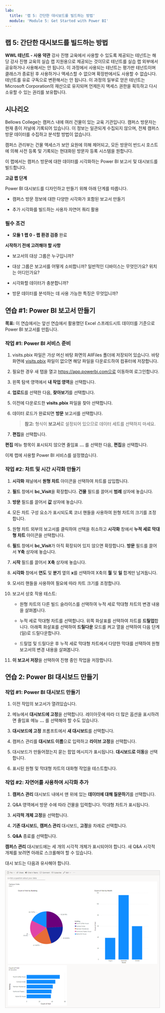 ```yaml
---
lab:
  title: '랩 5: 간단한 대시보드를 빌드하는 방법'
  module: 'Module 5: Get Started with Power BI'
---
```


## 랩 5: 간단한 대시보드를 빌드하는 방법

**WWL 테넌트 - 사용 약관** 강사 진행 교육에서 사용할 수 있도록 제공되는 테넌트는 해당 강사 진행 교육의 실습 랩 지원용으로 제공되는 것이므로 테넌트를 실습 랩 외부에서 공유하거나 사용해서는 안 됩니다. 이 과정에서 사용되는 테넌트는 평가판 테넌트이며 클래스가 종료된 후 사용하거나 액세스할 수 없으며 확장판에서도 사용할 수 없습니다. 테넌트를 유료 구독으로 변환해서는 안 됩니다. 이 과정의 일부로 얻은 테넌트는 Microsoft Corporation의 재산으로 유지되며 언제든지 액세스 권한을 획득하고 다시 소유할 수 있는 권리를 보유합니다. 

## 시나리오

Bellows College는 캠퍼스 내에 여러 건물이 있는 교육 기관입니다. 캠퍼스 방문자는 현재 종이 저널에 기록되어 있습니다. 이 정보는 일관되게 수집되지 않으며, 전체 캠퍼스 방문 데이터를 수집하고 분석할 방법이 없습니다.

캠퍼스 관리부는 건물 액세스가 보안 요원에 의해 제어되고, 모든 방문이 반드시 호스트에 의해 사전 등록 및 기록되는 현대화된 방문자 등록 시스템을 원합니다.

이 랩에서는 캠퍼스 방문에 대한 데이터를 시각화하는 Power BI 보고서 및 대시보드를 빌드합니다.

**고급 랩 단계**

Power BI 대시보드를 디자인하고 만들기 위해 아래 단계를 따릅니다.

- 캠퍼스 방문 정보에 대한 다양한 시각화가 포함된 보고서 만들기

- 추가 시각화를 빌드하는 사용자 자연어 쿼리 활용

### 필수 조건

- **모듈 1 랩 0 - 랩 환경 검증** 완료

**시작하기 전에 고려해야 할 사항**

- 보고서의 대상 그룹은 누구입니까?

- 대상 그룹은 보고서를 어떻게 소비합니까? 일반적인 디바이스는 무엇인가요? 위치는 어디인가요?

- 시각화할 데이터가 충분합니까?

- 방문 데이터를 분석하는 데 사용 가능한 특징은 무엇입니까?

## 연습 #1: Power BI 보고서 만들기

**목표:** 이 연습에서는 앞선 연습에서 활용했던 Excel 스프레드시트 데이터를 기준으로 Power BI 보고서를 만듭니다.

### 작업 #1: Power BI 서비스 준비

1. visits.pbix 파일은 가상 머신 바탕 화면의 AllFiles 폴더에 저장되어 있습니다. 바탕 화면에 [visits.pbix](https://github.com/MicrosoftLearning/PL-900-Microsoft-Power-Platform-Fundamentals/raw/master/Allfiles/visits.pbix) 파일이 없으면 해당 파일을 다운로드하여 컴퓨터에 저장합니다.

1. 필요한 경우 새 탭을 열고 https://app.powerbi.com으로 이동하여 로그인합니다.

1. 왼쪽 탐색 영역에서 **내 작업 영역**을 선택합니다.

1. **업로드**를 선택한 다음, **찾아보기**를 선택합니다.

1. 이전에 다운로드한 **visits.pbix** 파일을 찾아 선택합니다.

1. 데이터 로드가 완료되면 **방문** 보고서를 선택합니다.

    >**참고:** 형식이 **보고서**로 설정되어 있으므로 데이터 세트를 선택하지 마세요.

1. **편집**을 선택합니다.

**편집** 메뉴 항목이 표시되지 않으면 줄임표 **…** 를 선택한 다음, **편집**을 선택합니다.

이제 랩에 사용할 Power BI 서비스를 설정했습니다.

### 작업 #2: 차트 및 시간 시각화 만들기

1. **시각화** 패널에서 **원형 차트** 아이콘을 선택하여 차트를 삽입합니다.

1. **필드** 창에서 **bc_Visit**을 확장합니다. **건물** 필드를 끌어서 **범례** 상자에 놓습니다.

1. **방문** 필드를 끌어서 **값** 상자에 놓습니다.

1. 모든 차트 구성 요소가 표시되도록 코너 핸들을 사용하여 원형 차트의 크기를 조정합니다.

1. 원형 차트 외부의 보고서를 클릭하여 선택을 취소하고 **시각화** 창에서 **누적 세로 막대형 차트** 아이콘을 선택합니다.

1. **필드** 창에서 **bc_Visit**가 아직 확장되어 있지 않으면 확장합니다. **방문** 필드를 끌어서 **Y축** 상자에 놓습니다.

1. **시작** 필드를 끌어서 **X축** 상자에 놓습니다.

1. **시각화** 창에서 **연도** 및 **분기** 옆의 **x**를 선택하여 X축의 **월** 및 **일** 합계만 남겨둡니다.

1. 모서리 핸들을 사용하여 필요에 따라 차트 크기를 조정합니다.

1. 보고서 상호 작용 테스트:

    - 원형 차트의 다른 빌드 슬라이스를 선택하여 누적 세로 막대형 차트의 변경 내용을 살펴봅니다.

    - 누적 세로 막대형 차트를 선택합니다. 위쪽 화살표를 선택하여 차트를 **드릴업**합니다. 아래쪽 화살표를 선택하여 **드릴다운** 모드를 켜고 열을 선택하여 다음 단계(일)로 드릴다운합니다.

    - 드릴업 및 드릴다운 후 누적 세로 막대형 차트에서 다양한 막대를 선택하여 원형 보고서의 변경 내용을 살펴봅니다.

1. **이 보고서 저장**을 선택하여 진행 중인 작업을 저장합니다.

## 연습 2: Power BI 대시보드 만들기

### 작업 #1: Power BI 대시보드 만들기

1. 이전 작업의 보고서가 열려있습니다.

1. 메뉴에서 **대시보드에 고정**을 선택합니다. 레이아웃에 따라 더 많은 옵션을 표시하려면 줄임표 메뉴 **...** 를 선택해야 할 수도 있습니다.

1. **대시보드에 고정** 프롬프트에서 **새 대시보드**를 선택합니다.

1. 캠퍼스 관리를 **대시보드 이름**으로 입력하고 **라이브 고정**을 선택합니다.

1. 대시보드가 만들어졌는지 묻는 팝업 메시지가 표시됩니다. **대시보드로 이동**을 선택합니다.

1. 표시된 원형 및 막대형 차트의 대화형 작업을 테스트합니다.

### 작업 #2: 자연어를 사용하여 시각화 추가

1. **캠퍼스 관리** 대시보드 내에서 맨 위에 있는 **데이터에 대해 질문하기**를 선택합니다.

1. Q&A 영역에서 방문 수에 따라 건물을 입력합니다. 막대형 차트가 표시됩니다.

1. **시각적 개체 고정**을 선택합니다.

1. **기존 대시보드**, **캠퍼스 관리** 대시보드, **고정**을 차례로 선택합니다.

1. **Q&amp;A** 종료를 선택합니다.

**캠퍼스 관리** 대시보드에는 세 개의 시각적 개체가 표시되어야 합니다. 새 Q&A 시각적 개체를 보려면 아래로 스크롤해야 할 수 있습니다.

대시 보드는 다음과 유사해야 합니다.

[![방금 만든 대시보드의 스크린샷](media/lab-5-power-bi-01.png)](https://github.com/MicrosoftLearning/PL-900-Microsoft-Power-Platform-Fundamentals/blob/master/Instructions/Labs/media/5-powerbi-result.png)

 
